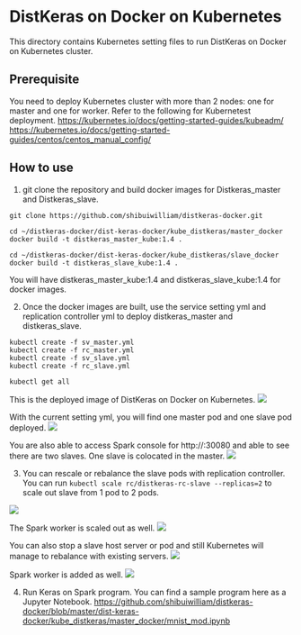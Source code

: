 # DistKeras on Docker on Kubernetes

This directory contains Kubernetes setting files to run DistKeras on Docker on Kubernetes cluster.

## Prerequisite
You need to deploy Kubernetes cluster with more than 2 nodes: one for master and one for worker.
Refer to the following for Kubernetest deployment.
https://kubernetes.io/docs/getting-started-guides/kubeadm/
https://kubernetes.io/docs/getting-started-guides/centos/centos_manual_config/

## How to use
1. git clone the repository and build docker images for Distkeras_master and Distkeras_slave.

```
git clone https://github.com/shibuiwilliam/distkeras-docker.git

cd ~/distkeras-docker/dist-keras-docker/kube_distkeras/master_docker
docker build -t distkeras_master_kube:1.4 .

cd ~/distkeras-docker/dist-keras-docker/kube_distkeras/slave_docker
docker build -t distkeras_slave_kube:1.4 .
```

You will have distkeras_master_kube:1.4 and distkeras_slave_kube:1.4 for docker images.

2. Once the docker images are built, use the service setting yml and replication controller yml to deploy distkeras_master and distkeras_slave.

```
kubectl create -f sv_master.yml
kubectl create -f rc_master.yml
kubectl create -f sv_slave.yml
kubectl create -f rc_slave.yml

kubectl get all
```

This is the deployed image of DistKeras on Docker on Kubernetes.
<img src=https://qiita-image-store.s3.amazonaws.com/0/55384/e202e816-f25b-5f0a-3359-d91c4774dd6d.jpeg>


With the current setting yml, you will find one master pod and one slave pod deployed.
<img src=https://qiita-image-store.s3.amazonaws.com/0/55384/3b88be72-190e-5c6c-6b99-54660865e36a.jpeg>

You are also able to access Spark console for http://<distkeras master ip address>:30080 and able to see there are two slaves.
One slave is colocated in the master.
<img src=https://qiita-image-store.s3.amazonaws.com/0/55384/8ee4eff9-eb3a-5b72-8d18-2528d0cfe23b.jpeg>

3. You can rescale or rebalance the slave pods with replication controller.
You can run `kubectl scale rc/distkeras-rc-slave --replicas=2` to scale out slave from 1 pod to 2 pods.
<img src=https://qiita-image-store.s3.amazonaws.com/0/55384/909fa6e9-9790-980e-9226-9f41752082cb.jpeg>

The Spark worker is scaled out as well.
<img src=https://qiita-image-store.s3.amazonaws.com/0/55384/cd400f42-f100-f3af-2b60-8e499cab2576.jpeg>


You can also stop a slave host server or pod and still Kubernetes will manage to rebalance with existing servers.
<img src=https://qiita-image-store.s3.amazonaws.com/0/55384/491d3056-ef9b-18ff-c905-ede1ab07583b.jpeg>

Spark worker is added as well.
<img src=https://qiita-image-store.s3.amazonaws.com/0/55384/25b58f85-bab9-341c-3c30-756a366d85f9.jpeg>


4. Run Keras on Spark program.
You can find a sample program here as a Jupyter Notebook.
https://github.com/shibuiwilliam/distkeras-docker/blob/master/dist-keras-docker/kube_distkeras/master_docker/mnist_mod.ipynb

